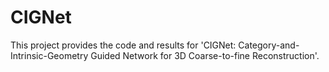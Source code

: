 # CIGNet
This project provides the code and results for 'CIGNet: Category-and-Intrinsic-Geometry Guided Network for 3D Coarse-to-fine Reconstruction'.
